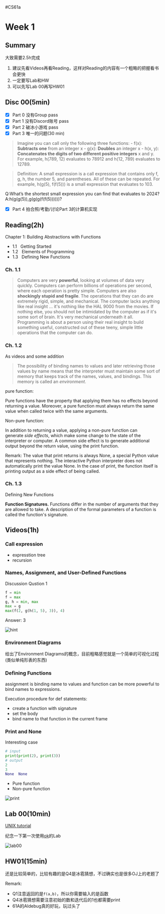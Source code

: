 #CS61a
# Week 1

## Summary

大致需要2.5h完成

1. 建议先看Videos再看Reading，这样对Reading的内容有一个粗略的把握看书会更快
2. 一定要写Lab和HW
3. 可以先写Lab 00再写HW01

## Disc 00(5min)

- [x] Part 0 没有Group pass
- [x] Part 1 没有Discord账号 pass
- [x] Part 2 破冰小游戏 pass
- [x] Part 3 唯一的问题(30 min)

>Imagine you can call only the following three functions: - f(x): **Subtracts one** from an integer x - g(x): **Doubles** an integer x - h(x, y): **Concatenates the digits of two different positive integers** x and y. For example, h(789, 12) evaluates to 78912 and h(12, 789) evaluates to 12789.

>Definition: A small expression is a call expression that contains only f, g, h, the number 5, and parentheses. All of these can be repeated. For example, h(g(5), f(f(5))) is a small expression that evaluates to 103.

Q:What’s the shortest small expression you can find that evaluates to 2024?
A:h(g(g(5)),g(g(g(f(f(5))))))?

- [x] Part 4 拍合照/考勤/讨论Part 3的计算机实现


## Reading(2h)

Chapter 1: Building Abstractions with Functions
+ 1.1   Getting Started
+ 1.2   Elements of Programming
+ 1.3   Defining New Functions


### Ch. 1.1

>Computers are very **powerful**, looking at volumes of data very quickly. Computers can perform billions of operations per second, where each operation is pretty simple.
>Computers are also **shockingly stupid and fragile**. The operations that they can do are extremely rigid, simple, and mechanical. The computer lacks anything like real insight ... it's nothing like the HAL 9000 from the movies. If nothing else, you should not be intimidated by the computer as if it's some sort of brain. It's very mechanical underneath it all.
>Programming is about a person using their real insight to build something useful, constructed out of these teeny, simple little operations that the computer can do.

### Ch. 1.2

As videos and  some addition

>The possibility of binding names to values and later retrieving those values by name means that the interpreter must maintain some sort of memory that keeps track of the names, values, and bindings. This memory is called an _environment_.

pure function:

Pure functions have the property that applying them has no effects beyond returning a value. Moreover, a pure function must always return the same value when called twice with the same arguments.

Non-pure function:

In addition to returning a value, applying a non-pure function can generate _side effects_, which make some change to the state of the interpreter or computer. A common side effect is to generate additional output beyond the return value, using the print function.


Remark: The value that print returns is always None, a special Python value that represents nothing. The interactive Python interpreter does not automatically print the value None. In the case of print, the function itself is printing output as a side effect of being called.

### Ch. 1.3

Defining New Functions

**Function Signatures.** Functions differ in the number of arguments that they are allowed to take. A description of the formal parameters of a function is called the function's signature.

## Videos(1h)

### Call expression

+ expresstion tree
+ recursion
### Names, Assignment, and User-Defined Functions

Discussion Qustion 1

```python
f = min
f = max
g, h = min, max
max = g
max(f(2, g(h(1, 5), 3)), 4)
```

Answer: 3


![hint](https://cdn.jsdelivr.net/gh/Eurekaimer/MyIMGs@main/img/61a-video-q1)



### Environment Diagrams

给出了Environment Diagrams的概念，目前粗略感觉就是一个简单的可视化过程(类似单纯形表的东西)

### Defining Functions

assignment is binding name to values and function can be more powerful to bind names to expressions.

Execution procedure for def statements:
+ create a function with signature
+ set the body
+ bind name to that function in the current frame

### Print and None

Interesting case
```python
# input
print(print(2), print(3))
# output
2
3 
None  None
```

+ Pure function
+ Non-pure function

![print](https://cdn.jsdelivr.net/gh/Eurekaimer/MyIMGs@main/img/non-pure-print)



## Lab 00(10min)

[UNIX tutorial](https://cs61a.org/articles/unix/)

纪念一下第一次使用[ok](https://cs61a.org/articles/using-ok/)的Lab

![lab00](https://cdn.jsdelivr.net/gh/Eurekaimer/MyIMGs@main/img/CS61a-lab00)



## HW01(15min)

还是比较简单的，比较有趣的是Q4是冰雹猜想，不过确实也是很多OJ上的老题了

Remark:
+ Q1注意返回的是`f(a,b)`，所以你需要输入的是函数
+ Q4冰雹猜想需要注意初始的数和迭代后的1也都需要print
+ 61A的AIdebug真的好玩，玩过头了
